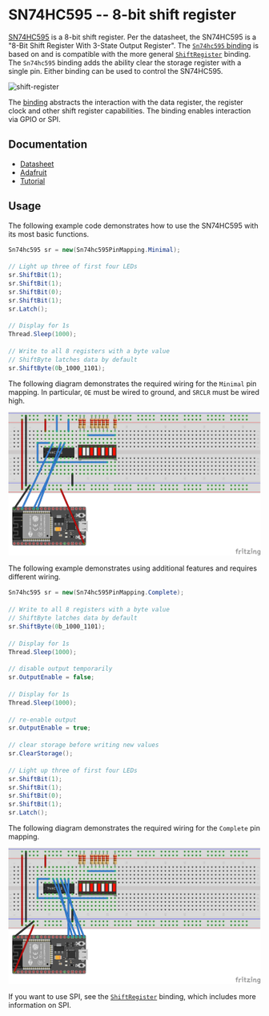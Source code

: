 # SN74HC595 -- 8-bit shift register

[SN74HC595](https://www.ti.com/lit/ds/symlink/sn74hc595.pdf) is a 8-bit shift register. Per the datasheet, the SN74HC595 is a "8-Bit Shift Register With 3-State Output Register". The [`Sn74hc595` binding](Sn74hc595.cs) is based on and is compatible with the more general [`ShiftRegister`](../ShiftRegister/README.md) binding. The `Sn74hc595` binding adds the ability clear the storage register with a single pin. Either binding can be used to control the SN74HC595.

![shift-register](https://user-images.githubusercontent.com/2608468/84733283-ac3bca00-af52-11ea-8520-67c91a45c0f0.png)

The [binding](Sn74hc595.cs) abstracts the interaction with the data register, the register clock and other shift register capabilities. The binding enables interaction via GPIO or SPI.

## Documentation

* [Datasheet](https://www.ti.com/lit/ds/symlink/sn74hc595.pdf)
* [Adafruit](https://www.adafruit.com/product/450)
* [Tutorial](https://www.youtube.com/watch?v=6fVbJbNPrEU)

## Usage

The following example code demonstrates how to use the SN74HC595 with its most basic functions.

```csharp
Sn74hc595 sr = new(Sn74hc595PinMapping.Minimal);

// Light up three of first four LEDs
sr.ShiftBit(1);
sr.ShiftBit(1);
sr.ShiftBit(0);
sr.ShiftBit(1);
sr.Latch();

// Display for 1s
Thread.Sleep(1000);

// Write to all 8 registers with a byte value
// ShiftByte latches data by default
sr.ShiftByte(0b_1000_1101);
```

The following diagram demonstrates the required wiring for the `Minimal` pin mapping. In particular, `OE` must be wired to ground, and `SRCLR` must be wired high.

![SN74HC595 Minimal pin mapping](https://raw.githubusercontent.com/nanoframework/nanoFramework.IoT.Device/develop/devices/Sn74hc595/sn74hc595-minimal-led-bar-graph_bb.png)

The following example demonstrates using additional features and requires different wiring.

```csharp
Sn74hc595 sr = new(Sn74hc595PinMapping.Complete);

// Write to all 8 registers with a byte value
// ShiftByte latches data by default
sr.ShiftByte(0b_1000_1101);

// Display for 1s
Thread.Sleep(1000);

// disable output temporarily
sr.OutputEnable = false;

// Display for 1s
Thread.Sleep(1000);

// re-enable output
sr.OutputEnable = true;

// clear storage before writing new values
sr.ClearStorage();

// Light up three of first four LEDs
sr.ShiftBit(1);
sr.ShiftBit(1);
sr.ShiftBit(0);
sr.ShiftBit(1);
sr.Latch();
```

The following diagram demonstrates the required wiring for the `Complete` pin mapping.

![SN74HC595 Minimal pin mapping](https://raw.githubusercontent.com/nanoframework/nanoFramework.IoT.Device/develop/devices/Sn74hc595/sn74hc595-led-bar-graph_bb.png)

If you want to use SPI, see the [`ShiftRegister`](../ShiftRegister/README.md) binding, which includes more information on SPI.
